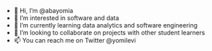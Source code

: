 - 👋 Hi, I’m @abayomia
- 👀 I’m interested in software and data
- 🌱 I’m currently learning data analytics and software engineering
- 💞️ I’m looking to collaborate on projects with other student learners
- 📫 You can reach me on Twitter @yomilevi

<!---
abayomia/abayomia is a ✨ special ✨ repository because its `README.md` (this file) appears on your GitHub profile.
You can click the Preview link to take a look at your changes.
--->
